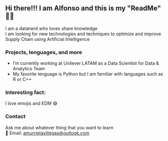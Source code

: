 ## Hi there!!! I am Alfonso and this is my "ReadMe" ✌🏻

I am a datanerd who loves share knowledge </br>
I am looking for new technologies and techniques to optimize and improve Supply Chain using Artificial Intelligence

### Projects, lenguages, and more

- I’m currently working at Unilever LATAM as a Data Scientist for Data & Analytics Team </br>
- My favorite lenguage is Python but I am familiar with languages such as R or C++ 

### Interesting fact:

I love emojis and EDM 😅

### Contact

Ask me about whatever thing that you want to learn </br>
📧 Email: amurrietavillegas@outlook.com
